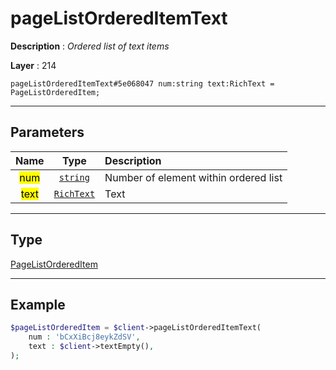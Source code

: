 # pageListOrderedItemText

**Description** : *Ordered list of text items*

**Layer** : 214

```tl
pageListOrderedItemText#5e068047 num:string text:RichText = PageListOrderedItem;
```

---

## Parameters

| Name | Type | Description |
| :---: | :---: | :--- |
| <mark>num</mark> | [`string`](type/string) | Number of element within ordered list |
| <mark>text</mark> | [`RichText`](type/RichText) | Text |

---

## Type

[PageListOrderedItem](type/PageListOrderedItem)

---

## Example

```php
$pageListOrderedItem = $client->pageListOrderedItemText(
	num : 'bCxXiBcj8eykZdSV',
	text : $client->textEmpty(),
);
```